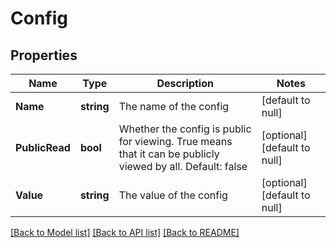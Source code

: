 # Config

## Properties
Name | Type | Description | Notes
------------ | ------------- | ------------- | -------------
**Name** | **string** | The name of the config | [default to null]
**PublicRead** | **bool** | Whether the config is public for viewing. True means that it can be publicly viewed by all. Default: false | [optional] [default to null]
**Value** | **string** | The value of the config | [optional] [default to null]

[[Back to Model list]](../README.md#documentation-for-models) [[Back to API list]](../README.md#documentation-for-api-endpoints) [[Back to README]](../README.md)


